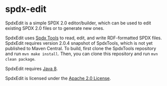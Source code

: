 # spdx-edit
SpdxEdit is a simple SPDX 2.0 editor/builder, which can be used to edit existing SPDX 2.0 files or to generate new ones. 

SpdxEdit uses [Spdx Tools](https://github.com/spdx/tools) to read, edit, and write RDF-formatted SPDX files. SpdxEdit requires version 2.0.4 snapshot of SpdxTools, which is not yet published to Maven Central. To build, first clone the SpdxTools repository and run ```mvn make install```. Then, you can clone this repository and run ```mvn clean package```.

SpdxEdit requires [Java 8](http://www.oracle.com/technetwork/java/javase/downloads/jre8-downloads-2133155.html).

SpdxEdit is licensed under the [Apache 2.0 License](http://www.apache.org/licenses/LICENSE-2.0).
